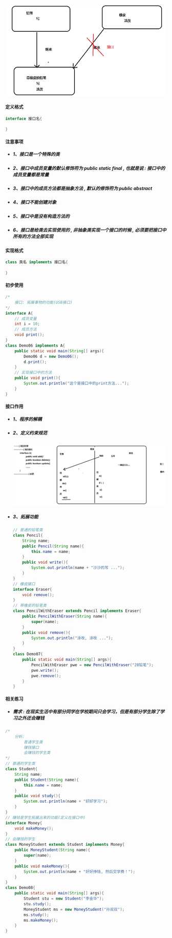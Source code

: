 ![](/assets/接口的需求.png)

#### 定义格式

```java
interface 接口名{

}
```

#### 注意事项

* ##### 1、接口是一个特殊的类
* ##### 2、接口中成员变量的默认修饰符为 public static final , 也就是说 : 接口中的成员变量都是常量
* ##### 3、接口中的成员方法都是抽象方法 , 默认的修饰符为 public abstract
* ##### 4、接口不能创建对象
* ##### 5、接口中是没有构造方法的
* ##### 6、接口是给类去实现使用的 , 非抽象类实现一个接口的时候 , 必须要把接口中所有的方法全部实现

#### 实现格式

```java
class 类名 implements 接口名{

}
```

#### 初步使用

```java
/*
    接口: 拓展事物的功能(USB接口)
*/
interface A{
    // 成员变量
    int i = 10;
    // 成员方法
    void print();
}
class Demo06 implements A{
    public static void main(String[] args){
        Demo06 d = new Demo06();
        d.print();
    }
    // 实现接口中的方法
    public void print(){
        System.out.println("这个是接口中的print方法...");
    }
}
```

#### 接口作用

* ##### 1、程序的解耦
* ##### 2、定义约束规范

  ![](/assets/接口定义约束规范.png)

* ##### 3、拓展功能

  ```java
  // 普通的铅笔类
  class Pencil{
      String name;
      public Pencil(String name){
          this.name = name;
      }
      public void write(){
          System.out.println(name + "沙沙的写 ...");
      }
  }
  // 橡皮接口
  interface Eraser{
      void remove();
  }
  // 带橡皮的铅笔类
  class PencilWithEraser extends Pencil implements Eraser{
      public PencilWithEraser(String name){
          super(name);
      }
      public void remove(){
          System.out.println("涂改, 涂改 ...");
      }
  }
  class Demo07{
      public static void main(String[] args){
          PencilWithEraser pwe = new PencilWithEraser("2B铅笔");
          pwe.write();
          pwe.remove();
      }
  }
  ```

#### 相关练习

* ##### 需求 : 在现实生活中有部分同学在学校期间只会学习，但是有部分学生除了学习之外还会赚钱

```java
/*
	分析:
		普通学生类
		赚钱接口
		会赚钱的学生类
*/
// 普通的学生类
class Student{
	String name;
	public Student(String name){
		this.name = name;
	}
	public void study(){
		System.out.println(name + "好好学习");
	}
}
// 赚钱是学生拓展出来的功能(定义在接口中)
interface Money{
	void makeMoney();
}
// 会赚钱的学生
class MoneyStudent extends Student implements Money{
	public MoneyStudent(String name){
		super(name);
	}
	public void makeMoney(){
		System.out.println(name + "好好挣钱, 然后交学费！");
	}
}
class Demo08{
	public static void main(String[] args){
		Student stu = new Student("李金华");
		stu.study();
		MoneyStudent ms = new MoneyStudent("孙双双");
		ms.study();
		ms.makeMoney();
	}
}
```



